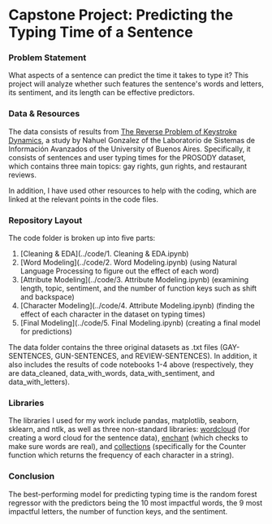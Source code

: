 # Capstone Project: Predicting the Typing Time of a Sentence

### Problem Statement

What aspects of a sentence can predict the time it takes to type it? This project will analyze whether such features the sentence's words and letters, its sentiment, and its length can be effective predictors.

### Data & Resources

The data consists of results from [The Reverse Problem of Keystroke Dynamics](https://ieee-dataport.org/documents/dataset-reverse-problem-keystroke-dynamics-guessing-typed-text-keystroke-timings), a study by Nahuel Gonzalez of the Laboratorio de Sistemas de Información Avanzados of the University of Buenos Aires. Specifically, it consists of sentences and user typing times for the PROSODY dataset, which contains three main topics: gay rights, gun rights, and restaurant reviews.

In addition, I have used other resources to help with the coding, which are linked at the relevant points in the code files.

### Repository Layout

The code folder is broken up into five parts:

1. [Cleaning & EDA](../code/1. Cleaning & EDA.ipynb)
2. [Word Modeling](../code/2. Word Modeling.ipynb) (using Natural Language Processing to figure out the effect of each word)
3. [Attribute Modeling](../code/3. Attribute Modeling.ipynb) (examining length, topic, sentiment, and the number of function keys such as shift and backspace)
4. [Character Modeling](../code/4. Attribute Modeling.ipynb) (finding the effect of each character in the dataset on typing times)
5. [Final Modeling](../code/5. Final Modeling.ipynb) (creating a final model for predictions)

The data folder contains the three original datasets as .txt files (GAY-SENTENCES, GUN-SENTENCES, and REVIEW-SENTENCES). In addition, it also includes the results of code notebooks 1-4 above (respectively, they are data_cleaned, data_with_words, data_with_sentiment, and data_with_letters).

### Libraries

The libraries I used for my work include pandas, matplotlib, seaborn, sklearn, and ntlk, as well as three non-standard libraries: [wordcloud](https://amueller.github.io/word_cloud/) (for creating a word cloud for the sentence data), [enchant](http://pyenchant.github.io/pyenchant/) (which checks to make sure words are real), and [collections](https://docs.python.org/3.9/library/collections.html) (specifically for the Counter function which returns the frequency of each character in a string).

### Conclusion

The best-performing model for predicting typing time is the random forest regressor with the predictors being the 10 most impactful words, the 9 most impactful letters, the number of function keys, and the sentiment.